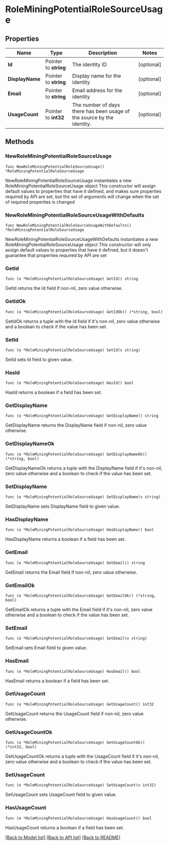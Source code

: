 # RoleMiningPotentialRoleSourceUsage

## Properties

Name | Type | Description | Notes
------------ | ------------- | ------------- | -------------
**Id** | Pointer to **string** | The identity ID | [optional] 
**DisplayName** | Pointer to **string** | Display name for the identity | [optional] 
**Email** | Pointer to **string** | Email address for the identity | [optional] 
**UsageCount** | Pointer to **int32** | The number of days there has been usage of the source by the identity. | [optional] 

## Methods

### NewRoleMiningPotentialRoleSourceUsage

`func NewRoleMiningPotentialRoleSourceUsage() *RoleMiningPotentialRoleSourceUsage`

NewRoleMiningPotentialRoleSourceUsage instantiates a new RoleMiningPotentialRoleSourceUsage object
This constructor will assign default values to properties that have it defined,
and makes sure properties required by API are set, but the set of arguments
will change when the set of required properties is changed

### NewRoleMiningPotentialRoleSourceUsageWithDefaults

`func NewRoleMiningPotentialRoleSourceUsageWithDefaults() *RoleMiningPotentialRoleSourceUsage`

NewRoleMiningPotentialRoleSourceUsageWithDefaults instantiates a new RoleMiningPotentialRoleSourceUsage object
This constructor will only assign default values to properties that have it defined,
but it doesn't guarantee that properties required by API are set

### GetId

`func (o *RoleMiningPotentialRoleSourceUsage) GetId() string`

GetId returns the Id field if non-nil, zero value otherwise.

### GetIdOk

`func (o *RoleMiningPotentialRoleSourceUsage) GetIdOk() (*string, bool)`

GetIdOk returns a tuple with the Id field if it's non-nil, zero value otherwise
and a boolean to check if the value has been set.

### SetId

`func (o *RoleMiningPotentialRoleSourceUsage) SetId(v string)`

SetId sets Id field to given value.

### HasId

`func (o *RoleMiningPotentialRoleSourceUsage) HasId() bool`

HasId returns a boolean if a field has been set.

### GetDisplayName

`func (o *RoleMiningPotentialRoleSourceUsage) GetDisplayName() string`

GetDisplayName returns the DisplayName field if non-nil, zero value otherwise.

### GetDisplayNameOk

`func (o *RoleMiningPotentialRoleSourceUsage) GetDisplayNameOk() (*string, bool)`

GetDisplayNameOk returns a tuple with the DisplayName field if it's non-nil, zero value otherwise
and a boolean to check if the value has been set.

### SetDisplayName

`func (o *RoleMiningPotentialRoleSourceUsage) SetDisplayName(v string)`

SetDisplayName sets DisplayName field to given value.

### HasDisplayName

`func (o *RoleMiningPotentialRoleSourceUsage) HasDisplayName() bool`

HasDisplayName returns a boolean if a field has been set.

### GetEmail

`func (o *RoleMiningPotentialRoleSourceUsage) GetEmail() string`

GetEmail returns the Email field if non-nil, zero value otherwise.

### GetEmailOk

`func (o *RoleMiningPotentialRoleSourceUsage) GetEmailOk() (*string, bool)`

GetEmailOk returns a tuple with the Email field if it's non-nil, zero value otherwise
and a boolean to check if the value has been set.

### SetEmail

`func (o *RoleMiningPotentialRoleSourceUsage) SetEmail(v string)`

SetEmail sets Email field to given value.

### HasEmail

`func (o *RoleMiningPotentialRoleSourceUsage) HasEmail() bool`

HasEmail returns a boolean if a field has been set.

### GetUsageCount

`func (o *RoleMiningPotentialRoleSourceUsage) GetUsageCount() int32`

GetUsageCount returns the UsageCount field if non-nil, zero value otherwise.

### GetUsageCountOk

`func (o *RoleMiningPotentialRoleSourceUsage) GetUsageCountOk() (*int32, bool)`

GetUsageCountOk returns a tuple with the UsageCount field if it's non-nil, zero value otherwise
and a boolean to check if the value has been set.

### SetUsageCount

`func (o *RoleMiningPotentialRoleSourceUsage) SetUsageCount(v int32)`

SetUsageCount sets UsageCount field to given value.

### HasUsageCount

`func (o *RoleMiningPotentialRoleSourceUsage) HasUsageCount() bool`

HasUsageCount returns a boolean if a field has been set.


[[Back to Model list]](../README.md#documentation-for-models) [[Back to API list]](../README.md#documentation-for-api-endpoints) [[Back to README]](../README.md)


